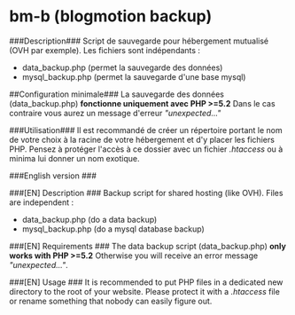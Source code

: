 bm-b (blogmotion backup)
===

###Description###
Script de sauvegarde pour hébergement mutualisé (OVH par exemple). Les fichiers sont indépendants :

- data_backup.php (permet la sauvegarde des données)
- mysql_backup.php (permet la sauvegarde d'une base mysql)

##Configuration minimale###
La sauvegarde des données (data_backup.php) **fonctionne uniquement avec PHP >=5.2**
Dans le cas contraire vous aurez un message d'erreur *"unexpected..."*

###Utilisation###
Il est recommandé de créer un répertoire portant le nom de votre choix à la racine de votre hébergement et d'y placer les fichiers PHP. Pensez à protéger l'accès à ce dossier avec un fichier *.htaccess* ou à minima lui donner un nom exotique.

###English version ###

###[EN] Description ###
Backup script for shared hosting (like OVH). Files are independent :

- data_backup.php (do a data backup)
- mysql_backup.php (do a mysql database backup)

###[EN] Requirements ###
The data backup script (data_backup.php) **only works with PHP >=5.2**
Otherwise you will receive an error message *"unexpected..."*.

###[EN] Usage ###
It is recommended to put PHP files in a dedicated new directory to the root of your website. Please protect it with a *.htaccess* file or rename something that nobody can easily figure out.
